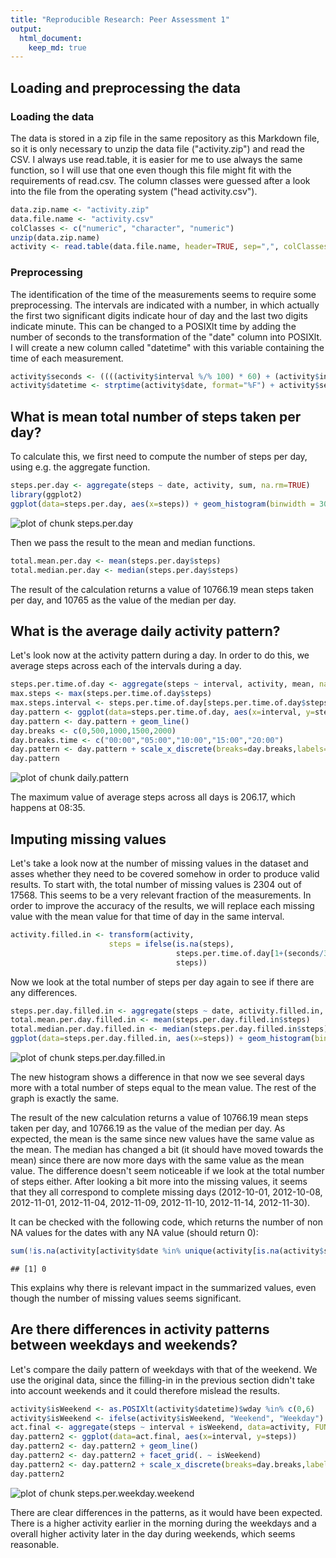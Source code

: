 ```yaml
---
title: "Reproducible Research: Peer Assessment 1"
output: 
  html_document:
    keep_md: true
---
```



## Loading and preprocessing the data

### Loading the data

The data is stored in a zip file in the same repository as this Markdown file, so it is only necessary to unzip the data file ("activity.zip") and read the CSV. I always use read.table, it is easier for me to use always the same function, so I will use that one even though this file might fit with the requirements of read.csv. The column classes were guessed after a look into the file from the operating system ("head activity.csv").


```r
data.zip.name <- "activity.zip"
data.file.name <- "activity.csv"
colClasses <- c("numeric", "character", "numeric")
unzip(data.zip.name)
activity <- read.table(data.file.name, header=TRUE, sep=",", colClasses=colClasses)
```

### Preprocessing

The identification of the time of the measurements seems to require some preprocessing. The intervals are indicated with a number, in which actually the first two significant digits indicate hour of day and the last two digits indicate minute. This can be changed to a POSIXlt time by adding the number of seconds to the transformation of the "date" column into POSIXlt. I will create a new column called "datetime" with this variable containing the time of each measurement.


```r
activity$seconds <- ((((activity$interval %/% 100) * 60) + (activity$interval %% 100)) * 60)
activity$datetime <- strptime(activity$date, format="%F") + activity$seconds
```


## What is mean total number of steps taken per day?

To calculate this, we first need to compute the number of steps per day, using e.g. the aggregate function.


```r
steps.per.day <- aggregate(steps ~ date, activity, sum, na.rm=TRUE)
library(ggplot2)
ggplot(data=steps.per.day, aes(x=steps)) + geom_histogram(binwidth = 3000)
```

![plot of chunk steps.per.day](figure/steps.per.day-1.png) 

Then we pass the result to the mean and median functions.


```r
total.mean.per.day <- mean(steps.per.day$steps)
total.median.per.day <- median(steps.per.day$steps)
```

The result of the calculation returns a value of 10766.19 mean steps taken per day, and 10765 as the value of the median per day.

## What is the average daily activity pattern?

Let's look now at the activity pattern during a day. In order to do this, we average steps across each of the intervals during a day.


```r
steps.per.time.of.day <- aggregate(steps ~ interval, activity, mean, na.rm=TRUE)
max.steps <- max(steps.per.time.of.day$steps)
max.steps.interval <- steps.per.time.of.day[steps.per.time.of.day$steps == max.steps,1]
day.pattern <- ggplot(data=steps.per.time.of.day, aes(x=interval, y=steps))
day.pattern <- day.pattern + geom_line()
day.breaks <- c(0,500,1000,1500,2000)
day.breaks.time <- c("00:00","05:00","10:00","15:00","20:00")
day.pattern <- day.pattern + scale_x_discrete(breaks=day.breaks,labels=day.breaks.time)
day.pattern
```

![plot of chunk daily.pattern](figure/daily.pattern-1.png) 

The maximum value of average steps across all days is 206.17, which happens at 08:35.

## Imputing missing values

Let's take a look now at the number of missing values in the dataset and asses whether they need to be covered somehow in order to produce valid results.
To start with, the total number of missing values is 2304 out of 17568. This seems to be a very relevant fraction of the measurements.
In order to improve the accuracy of the results, we will replace each missing value with the mean value for that time of day in the same interval.


```r
activity.filled.in <- transform(activity, 
                      steps = ifelse(is.na(steps), 
                                     steps.per.time.of.day[1+(seconds/300),2], 
                                     steps))
```

Now we look at the total number of steps per day again to see if there are any differences.


```r
steps.per.day.filled.in <- aggregate(steps ~ date, activity.filled.in, sum)
total.mean.per.day.filled.in <- mean(steps.per.day.filled.in$steps)
total.median.per.day.filled.in <- median(steps.per.day.filled.in$steps)
ggplot(data=steps.per.day.filled.in, aes(x=steps)) + geom_histogram(binwidth = 3000)
```

![plot of chunk steps.per.day.filled.in](figure/steps.per.day.filled.in-1.png) 

The new histogram shows a difference in that now we see several days more with a total number of steps equal to the mean value. The rest of the graph is exactly the same.

The result of the new calculation returns a value of 10766.19 mean steps taken per day, and 10766.19 as the value of the median per day. As expected, the mean is the same since new values have the same value as the mean. The median has changed a bit (it should have moved towards the mean) since there are now more days with the same value as the mean value. The difference doesn't seem noticeable if we look at the total number of steps either. After looking a bit more into the missing values, it seems that they all correspond to complete missing days (2012-10-01, 2012-10-08, 2012-11-01, 2012-11-04, 2012-11-09, 2012-11-10, 2012-11-14, 2012-11-30).

It can be checked with the following code, which returns the number of non NA values for the dates with any NA value (should return 0):


```r
sum(!is.na(activity[activity$date %in% unique(activity[is.na(activity$steps),]$date),1]))
```

```
## [1] 0
```

This explains why there is relevant impact in the summarized values, even though the number of missing values seems significant.

## Are there differences in activity patterns between weekdays and weekends?

Let's compare the daily pattern of weekdays with that of the weekend. We use the original data, since the filling-in in the previous section didn't take into account weekends and it could therefore mislead the results.


```r
activity$isWeekend <- as.POSIXlt(activity$datetime)$wday %in% c(0,6)
activity$isWeekend <- ifelse(activity$isWeekend, "Weekend", "Weekday")
act.final <- aggregate(steps ~ interval + isWeekend, data=activity, FUN=mean)
day.pattern2 <- ggplot(data=act.final, aes(x=interval, y=steps))
day.pattern2 <- day.pattern2 + geom_line()
day.pattern2 <- day.pattern2 + facet_grid(. ~ isWeekend)
day.pattern2 <- day.pattern2 + scale_x_discrete(breaks=day.breaks,labels=day.breaks.time)
day.pattern2
```

![plot of chunk steps.per.weekday.weekend](figure/steps.per.weekday.weekend-1.png) 

There are clear differences in the patterns, as it would have been expected. There is a higher activity earlier in the morning during the weekdays and a overall higher activity later in the day during weekends, which seems reasonable.
